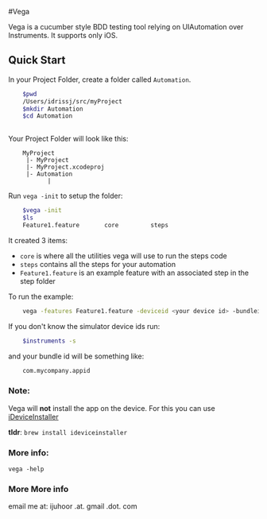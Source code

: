 #Vega

Vega is a cucumber style BDD testing tool relying on UIAutomation over Instruments. It supports only iOS. 

## Quick Start

In your Project Folder, create a folder called ```Automation```. 

``` sh
	$pwd
	/Users/idrissj/src/myProject
	$mkdir Automation
	$cd Automation
	
```


Your Project Folder will look like this:

```
	MyProject
	 |- MyProject
	 |- MyProject.xcodeproj
	 |- Automation
	       |

``` 

Run ```vega -init``` to setup the folder:

``` sh
	$vega -init
	$ls
	Feature1.feature	   core			steps
```

It created 3 items: 

* ```core``` is where all the utilities vega will use to run the steps code
* ```steps``` contains all the steps for your automation
* ```Feature1.feature``` is an example feature with an associated step in the step folder

To run the example:

``` sh
	vega -features Feature1.feature -deviceid <your device id> -bundleid <your bundle id>
``` 

If you don't know the simulator device ids run:

``` sh
	$instruments -s
```
	
and your bundle id will be something like: 

``` sh
	com.mycompany.appid
```

### Note:

Vega will **not** install the app on the device. For this you can use [iDeviceInstaller](http://www.libimobiledevice.org)

**tldr**: ```brew install ideviceinstaller```


### More info:

```vega -help```



### More More info

email me at:
ijuhoor .at. gmail .dot. com



